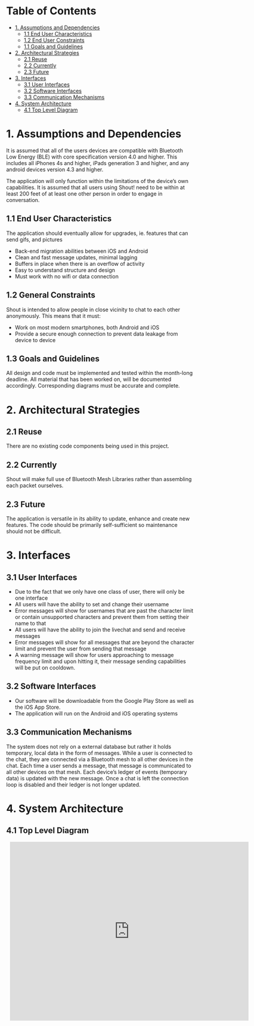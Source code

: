 # Table of Contents
- [1. Assumptions and Dependencies](#1-assumptions-and-dependencies) 
   * [1.1 End User Characteristics](#11-end-user-characteristics)
   * [1.2 End User Constraints](#12-general-constraints)
   * [1.1 Goals and Guidelines](#13-goals-and-guidelines)  
- [2. Architectural Strategies](#2-architectural-strategies)
   * [2.1 Reuse](#21-reuse)
   * [2.2 Currently](#22-currently)
   * [2.3 Future](#23-future)  
 - [3. Interfaces](#3-interfaces)
   * [3.1 User Interfaces](#31-user-interfaces)
   * [3.2 Software Interfaces](#32-software-interfaces)
   * [3.3 Communication Mechanisms](#33-communication-mechanisms)
 - [4. System Architecture](#4-system-architecture)
   * [4.1 Top Level Diagram](#41-top-level-diagram) 	
     
# 1. Assumptions and Dependencies 

It is assumed that all of the users devices are compatible with Bluetooth Low Energy (BLE) with core specification version 4.0 and higher. This includes all iPhones 4s and higher, iPads generation 3 and higher, and any android devices version 4.3 and higher.

The application will only function within the limitations of the device’s own capabilities. It is assumed that all users using Shout! need to be within at least 200 feet of at least one other person in order to engage in conversation.			
## 1.1 End User Characteristics
						
The application should eventually allow for upgrades, ie. features that can send gifs, and pictures
- Back-end migration abilities between iOS and Android 
- Clean and fast message updates, minimal lagging
- Buffers in place when there is an overflow of activity
- Easy to understand structure and design 
- Must work with no wifi or data connection

## 1.2 General Constraints

Shout is intended to allow people in close vicinity to chat to each other anonymously. This means that it must:
- Work on most modern smartphones, both Android and iOS
- Provide a secure enough connection to prevent data leakage from device to device

## 1.3 Goals and Guidelines

All design and code must be implemented and tested within the month-long deadline. All material that has been worked on, will be documented accordingly. Corresponding diagrams must be accurate and complete.

# 2. Architectural Strategies 
## 2.1 Reuse

There are no existing code components being used in this project.

## 2.2 Currently

Shout will make full use of Bluetooth Mesh Libraries rather than assembling each packet ourselves.

## 2.3 Future 

The application is versatile in its ability to update, enhance and create new features. The code should be primarily self-sufficient so maintenance should not be difficult. 

# 3. Interfaces 
## 3.1 User Interfaces

- Due to the fact that we only have one class of user, there will only be one interface
- All users will have the ability to set and change their username
- Error messages will show for usernames that are past the character limit or contain unsupported characters and prevent them from setting their name to that
- All users will have the ability to join the livechat and send and receive messages
- Error messages will show for all messages that are beyond the character limit and prevent the user from sending that message
- A warning message will show for users approaching to message frequency limit and upon hitting it, their message sending capabilities will be put on cooldown.

## 3.2 Software Interfaces

- Our software will be downloadable from the Google Play Store as well as the iOS App Store. 
- The application will run on the Android and iOS operating systems

## 3.3 Communication Mechanisms 

The system does not rely on a external database but rather it holds temporary, local data in the form of messages. While a user is connected to the chat, they are connected via a Bluetooth mesh to all other devices in the chat. Each time a user sends a message, that message is communicated to all other devices on that mesh. Each device’s ledger of events (temporary data) is updated with the new message. Once a chat is left the connection loop is disabled and their ledger is not longer updated.

# 4. System Architecture 
## 4.1 Top Level Diagram 

<div style="width: 640px; height: 480px; margin: 10px; position: relative;"><iframe allowfullscreen frameborder="0" style="width:640px; height:480px" src="https://www.lucidchart.com/documents/embeddedchart/82a66463-5b2e-4594-8a06-a03ba6aaad62" id="3KzPjbw7wYCb"></iframe></div>

